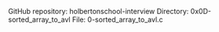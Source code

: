 GitHub repository: holbertonschool-interview
Directory: 0x0D-sorted_array_to_avl
File: 0-sorted_array_to_avl.c